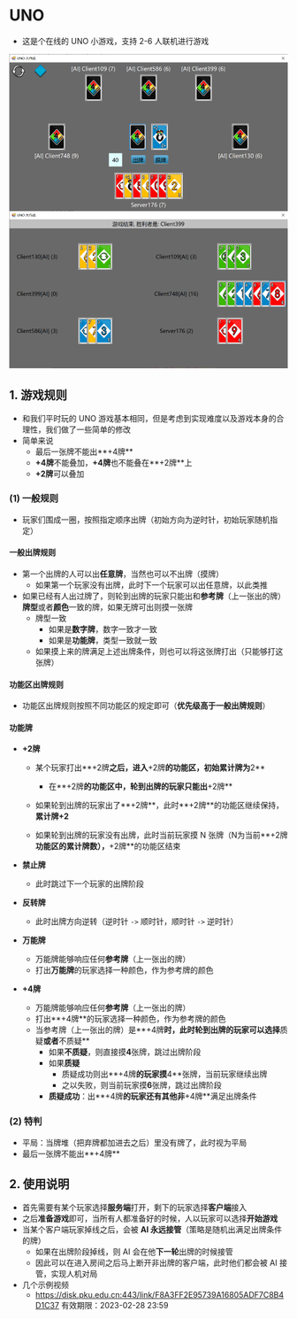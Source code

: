 # UNO

+ 这是个在线的 UNO 小游戏，支持 2-6 人联机进行游戏

<img src="img/Use-6Players.png" style="zoom: 80%;" />



## 1. 游戏规则

+ 和我们平时玩的 UNO 游戏基本相同，但是考虑到实现难度以及游戏本身的合理性，我们做了一些简单的修改
+ 简单来说
    + 最后一张牌不能出**+4牌**
    + **+4牌**不能叠加，**+4牌**也不能叠在**+2牌**上
    + **+2牌**可以叠加




### (1) 一般规则

+ 玩家们围成一圈，按照指定顺序出牌（初始方向为逆时针，初始玩家随机指定）



#### 一般出牌规则

+ 第一个出牌的人可以出**任意牌**，当然也可以不出牌（摸牌）
    + 如果第一个玩家没有出牌，此时下一个玩家可以出任意牌，以此类推
+ 如果已经有人出过牌了，则轮到出牌的玩家只能出和**参考牌**（上一张出的牌）**牌型**或者**颜色**一致的牌，如果无牌可出则摸一张牌
    + 牌型一致
        + 如果是**数字牌**，数字一致才一致
        + 如果是**功能牌**，类型一致就一致
    + 如果摸上来的牌满足上述出牌条件，则也可以将这张牌打出（只能够打这张牌）



#### 功能区出牌规则

+ 功能区出牌规则按照不同功能区的规定即可（**优先级高于一般出牌规则**）



#### 功能牌

+ **+2牌**

    + 某个玩家打出**+2牌**之后，进入**+2牌**的功能区，初始累计牌为**2**
        + 在**+2牌**的功能区中，轮到出牌的玩家只能出**+2牌**

    + 如果轮到出牌的玩家出了**+2牌**，此时**+2牌**的功能区继续保持，**累计牌+2**

    + 如果轮到出牌的玩家没有出牌，此时当前玩家摸 N 张牌（N为当前**+2牌**功能区的累计牌数），**+2牌**的功能区结束

+ **禁止牌**
    + 此时跳过下一个玩家的出牌阶段
+ **反转牌**
    + 此时出牌方向逆转（逆时针 `->` 顺时针，顺时针 `->` 逆时针）
+ **万能牌**
    + 万能牌能够响应任何**参考牌**（上一张出的牌）
    + 打出**万能牌**的玩家选择一种颜色，作为参考牌的颜色
+ **+4牌**
    + 万能牌能够响应任何**参考牌**（上一张出的牌）
    + 打出**+4牌**的玩家选择一种颜色，作为参考牌的颜色
    + 当参考牌（上一张出的牌）是**+4牌**时，此时轮到出牌的玩家可以选择**质疑**或者**不质疑**
        + 如果**不质疑**，则直接摸**4**张牌，跳过出牌阶段
        + 如果**质疑**
            + 质疑成功则出**+4牌**的玩家摸**4**张牌，当前玩家继续出牌
            + 之以失败，则当前玩家摸**6**张牌，跳过出牌阶段
        + **质疑成功**：出**+4牌**的玩家还有其他非**+4牌**满足出牌条件



### (2) 特判

+ 平局：当牌堆（把弃牌都加进去之后）里没有牌了，此时视为平局
+ 最后一张牌不能出**+4牌**



## 2. 使用说明

+ 首先需要有某个玩家选择**服务端**打开，剩下的玩家选择**客户端**接入
+ 之后**准备游戏**即可，当所有人都准备好的时候，人以玩家可以选择**开始游戏**
+ 当某个客户端玩家掉线之后，会被 **AI 永远接管**（策略是随机出满足出牌条件的牌）
    + 如果在出牌阶段掉线，则 AI 会在他**下一轮**出牌的时候接管
    + 因此可以在进入房间之后马上断开非出牌的客户端，此时他们都会被 AI 接管，实现人机对局
+ 几个示例视频
    + https://disk.pku.edu.cn:443/link/F8A3FF2E95739A16805ADF7C8B4D1C37
      有效期限：2023-02-28 23:59

